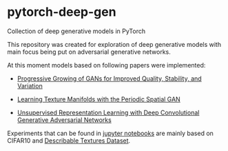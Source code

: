 # pytorch-deep-gen

Collection of deep generative models in PyTorch

This repository was created for exploration of deep generative models with main focus being put on adversarial generative networks.

At this moment models based on following papers were implemented:
* [Progressive Growing of GANs for Improved Quality, Stability, and Variation](https://arxiv.org/abs/1710.10196)

* [Learning Texture Manifolds with the Periodic Spatial GAN](https://arxiv.org/abs/1705.06566)

* [Unsupervised Representation Learning with Deep Convolutional Generative Adversarial Networks](https://arxiv.org/abs/1511.06434)

Experiments that can be found in [jupyter notebooks](./notebooks/) are mainly based on CIFAR10 and [Describable Textures Dataset](https://www.robots.ox.ac.uk/~vgg/data/dtd/).
